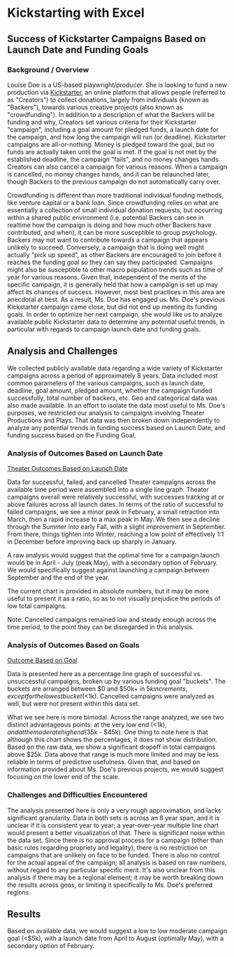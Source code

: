 # Kickstarting with Excel

## Success of Kickstarter Campaigns Based on Launch Date and Funding Goals

### Background / Overview

Louise Doe is a US-based playwright/producer. She is looking to fund a new production via [Kickstarter](https://www.kickstarter.com/learn), an online platform that allows people (referred to as "Creators") to collect donations, largely from individuals (known as "Backers"), towards various creative projects (also known as "crowdfunding"). In addition to a description of what the Backers will be funding and why, Creators set various criteria for their Kickstarter "campaign", including a goal amount for pledged funds, a launch date for the campaign, and how long the campaign will run (or deadline). Kickstarter campaigns are all-or-nothing. Money is pledged toward the goal, but no funds are actually taken until the goal is met. If the goal is not met by the established deadline, the campaign "fails", and no money changes hands. Creators can also cancel a campaign for various reasons. When a campaign is cancelled, no money changes hands, and it can be relaunched later, though Backers to the previous campaign do not automatically carry over. 

Crowdfunding is different than more traditional individual funding methods, like venture capital or a bank loan. Since crowdfunding relies on what are essentially a collection of small individual donation requests, but occurring within a shared public environment (i.e. potential Backers can see in realtime how the campaign is doing and how much other Backers have contributed, and when), it can be more susceptible to group psychology. Backers may not want to contribute towards a campaign that appears unlikely to succeed. Conversely, a campaign that is doing well might actually "pick up speed", as other Backers are encouraged to join before it reaches the funding goal so they can say they participated. Campaigns might also be susceptible to other macro population trends such as time of year for various reasons. Given that, independent of the merits of the specific campaign, it is generally held that how a campaign is set up may affect its chances of success. However, most best practices in this area are anecdotal at best. As a result, Ms. Doe has engaged us. Ms. Doe's previous Kickstarter campaign came close, but did not end up meeting its funding goals. In order to optimize her next campaign, she would like us to analyze available public Kickstarter data to determine any potential useful trends, in particular with regards to campaign launch date and funding goals.

## Analysis and Challenges

We collected publicly available data regarding a wide variety of Kickstarter campaigns across a period of approximately 8 years. Data included most common parameters of the various campaigns, such as launch date, deadline, goal amount, pledged amount, whether the campaign funded successfully, total number of backers, etc. Geo and categorical data was also made available. In an effort to isolate the data most useful to Ms. Doe's purposes, we restricted our analysis to campaigns involving Theater Productions and Plays. That data was then broken down independently to analyze any potential trends in funding success based on Launch Date, and funding success based on the Funding Goal.

### Analysis of Outcomes Based on Launch Date

[Theater Outcomes Based on Launch Date](/Theater_Outcomes_vs_Launch.png)

Data for successful, failed, and cancelled Theater campaigns across the available time period were assembled into a single line graph. Theater campaigns overall were relatively successful, with successes tracking at or above failures across all launch dates. In terms of the ratio of successful to failed campaigns, we see a minor peak in February, a small retraction into March, then a rapid increase to a max peak in May. We then see a decline through the Summer into early Fall, with a slight improvement in September. From there, things tighten into Winter, reaching a low point of effectively 1:1 in December before improving back up sharply in January. 

A raw analysis would suggest that the optimal time for a campaign launch would be in April - July (peak May), with a secondary option of February. We would specifically suggest against launching a campaign between September and the end of the year. 

The current chart is provided in absolute numbers, but it may be more useful to present it as a ratio, so as to not visually prejudice the periods of low total campaigns.

Note: Cancelled campaigns remained low and steady enough across the time period, to the point they can be disregarded in this analysis. 

### Analysis of Outcomes Based on Goals

[Outcome Based on Goal](Outcomes_vs_Goals.png)

Data is presented here as a percentage line graph of successful vs. unsuccessful campaigns, broken up by various funding goal "buckets". The buckets are arranged between $0 and $50k+ in $5k increments, except for the lowest bucket (<$1k). Cancelled campaigns were analyzed as well, but were not present within this data set. 

What we see here is more bimodal. Across the range analyzed, we see two distinct advantageous points: at the very low end (<$1k), and at the moderate high end ($35k - $45k). One thing to note here is that although this chart shows the percentages, it does not show distribution. Based on the raw data, we show a significant dropoff in total campaigns above $25k. Data above that range is much more limited and may be less reliable in terms of predictive usefulness. Given that, and based on information provided about Ms. Doe's previous projects, we would suggest focusing on the lower end of the scale.

### Challenges and Difficulties Encountered

The analysis presented here is only a very rough approximation, and lacks significant granularity. Data in both sets is across an 8 year span, and it is unclear if it is consistent year to year; a year-over-year multiple line chart would present a better visualization of that. There is significant noise within the data set. Since there is no approval process for a campaign (other than basic rules regarding propriety and legality), there is no restriction on campaigns that are unlikely on face to be funded. There is also no control for the actual appeal of the campaign; all analysis is based on raw numbers, without regard to any particular specific merit. It's also unclear from this analysis if there may be a regional element; it may be worth breaking down the results across geos, or limiting it specifically to Ms. Doe's preferred regions. 

## Results

Based on available data, we would suggest a low to low moderate campaign goal (<$5k), with a launch date from April to August (optimally May), with a secondary option of February. 

